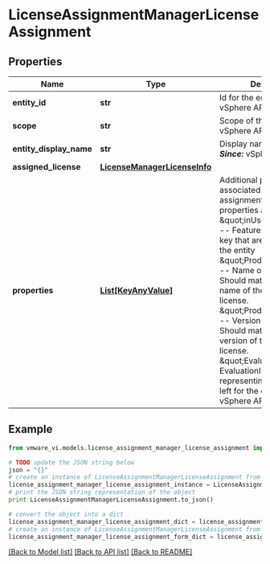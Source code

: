 # LicenseAssignmentManagerLicenseAssignment


## Properties
Name | Type | Description | Notes
------------ | ------------- | ------------- | -------------
**entity_id** | **str** | Id for the entity  ***Since:*** vSphere API 4.0  | 
**scope** | **str** | Scope of the entityId  ***Since:*** vSphere API 4.0  | [optional] 
**entity_display_name** | **str** | Display name of the entity  ***Since:*** vSphere API 4.0  | [optional] 
**assigned_license** | [**LicenseManagerLicenseInfo**](LicenseManagerLicenseInfo.md) |  | 
**properties** | [**List[KeyAnyValue]**](KeyAnyValue.md) | Additional properties associated with this assignment Some of the properties are: \&quot;inUseFeatures\&quot; -- Features in the license key that are being used by the entity \&quot;ProductName\&quot; -- Name of the entity.  Should match the product name of the assigned license. \&quot;ProductVersion\&quot; -- Version of the entity. Should match the product version of the assigned license. \&quot;Evaluation\&quot; -- EvaluationInfo object representing the evaluation left for the entity.  ***Since:*** vSphere API 4.0  | [optional] 

## Example

```python
from vmware_vi.models.license_assignment_manager_license_assignment import LicenseAssignmentManagerLicenseAssignment

# TODO update the JSON string below
json = "{}"
# create an instance of LicenseAssignmentManagerLicenseAssignment from a JSON string
license_assignment_manager_license_assignment_instance = LicenseAssignmentManagerLicenseAssignment.from_json(json)
# print the JSON string representation of the object
print LicenseAssignmentManagerLicenseAssignment.to_json()

# convert the object into a dict
license_assignment_manager_license_assignment_dict = license_assignment_manager_license_assignment_instance.to_dict()
# create an instance of LicenseAssignmentManagerLicenseAssignment from a dict
license_assignment_manager_license_assignment_form_dict = license_assignment_manager_license_assignment.from_dict(license_assignment_manager_license_assignment_dict)
```
[[Back to Model list]](../README.md#documentation-for-models) [[Back to API list]](../README.md#documentation-for-api-endpoints) [[Back to README]](../README.md)



